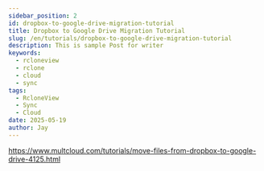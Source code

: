 ```yaml
---
sidebar_position: 2
id: dropbox-to-google-drive-migration-tutorial
title: Dropbox to Google Drive Migration Tutorial
slug: /en/tutorials/dropbox-to-google-drive-migration-tutorial
description: This is sample Post for writer
keywords:
  - rcloneview
  - rclone
  - cloud
  - sync
tags:
  - RcloneView
  - Sync
  - Cloud
date: 2025-05-19
author: Jay
---
```

https://www.multcloud.com/tutorials/move-files-from-dropbox-to-google-drive-4125.html




